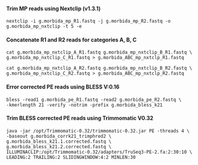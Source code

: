 #### Trim MP reads using Nextclip (v1.3.1)
```
nextclip -i g.morbida_mp_R1.fastq -j g.morbida_mp_R2.fastq -o g.morbida_mp_nxtclip -t 5 -e
```
#### Concatenate R1 and R2 reads for categories A, B, C
```
cat g.morbida_mp_nxtclip_A_R1.fastq g.morbida_mp_nxtclip_B_R1.fastq \ g.morbida_mp_nxtclip_C_R1.fastq > g.morbida_ABC_mp_nxtclp_R1.fastq
```
```
cat g.morbida_mp_nxtclip_A_R2.fastq g.morbida_mp_nxtclip_B_R2.fastq \ g.morbida_mp_nxtclip_C_R2.fastq > g.morbida_ABC_mp_nxtclp_R2.fastq
```
#### Error corrected PE reads using BLESS V:0.16 ####
```
bless -read1 g.morbida_pe_R1.fastq -read2 g.morbida_pe_R2.fastq \
-kmerlength 21 -verify -notrim -prefix g.morbida_bless_k21
```
#### Trim BLESS corrected PE reads using Trimmomatic V0.32 
```
java -jar /opt/Trimmomatic-0.32/trimmomatic-0.32.jar PE -threads 4 \
-baseout g.morbida_corrk21_trimphred2 \
g.morbida_bless_k21.1.corrected.fastq \
g.morbida_bless_k21.2.corrected.fastq \
ILLUMINACLIP:/opt/Trimmomatic-0.32/adapters/TruSeq3-PE-2.fa:2:30:10 \
LEADING:2 TRAILING:2 SLIDINGWINDOW:4:2 MINLEN:30
```